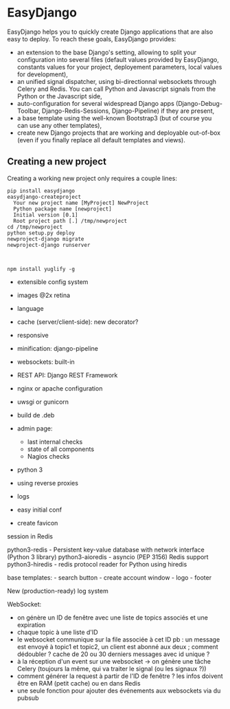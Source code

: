 EasyDjango
==========
 
EasyDjango helps you to quickly create Django applications that are also easy to deploy. To reach these goals, EasyDjango provides:

  * an extension to the base Django's setting, allowing to split your configuration into several files (default values provided by EasyDjango, constants values for your project, deployement parameters, local values for development),
  * an unified signal dispatcher, using bi-directionnal websockets through Celery and Redis. You can call Python and Javascript signals from the Python or the Javascript side, 
  * auto-configuration for several widespread Django apps (Django-Debug-Toolbar, Django-Redis-Sessions, Django-Pipeline) if they are present,
  * a base template using the well-known Bootstrap3 (but of course you can use any other templates),
  * create new Django projects that are working and deployable out-of-box (even if you finally replace all default templates and views). 


Creating a new project
----------------------

Creating a working new project only requires a couple lines:

    pip install easydjango
    easydjango-createproject
      Your new project name [MyProject] NewProject
      Python package name [newproject]
      Initial version [0.1]
      Root project path [.] /tmp/newproject
    cd /tmp/newproject
    python setup.py deploy
    newproject-django migrate
    newproject-django runserver



    npm install yuglify -g

  * extensible config system

  
  * images @2x retina
  * language
  * cache (server/client-side): new decorator?
  * responsive
  * minification: django-pipeline
  * websockets: built-in
  * REST API: Django REST Framework
  * nginx or apache configuration
  * uwsgi or gunicorn
  * build de .deb
  
  * admin page:
    * last internal checks
    * state of all components
    * Nagios checks
  * python 3  
        
  * using reverse proxies
  * logs
  * easy initial conf
  * create favicon
  
session in Redis

python3-redis - Persistent key-value database with network interface (Python 3 library)
python3-aioredis - asyncio (PEP 3156) Redis support
python3-hiredis - redis protocol reader for Python using hiredis

base templates:
    - search button
    - create account window
    - logo
    - footer
    
New (production-ready) log system
    
WebSocket:
  - on génère un ID de fenêtre avec une liste de topics associés et une expiration
  - chaque topic à une liste d'ID
  - le websocket communique sur la file associée à cet ID
  pb : un message est envoyé à topic1 et topic2, un client est abonné aux deux ; comment dédoubler ? cache de 20 ou 30 derniers messages avec id unique ?
  - à la réception d'un event sur une websocket -> on génère une tâche Celery (toujours la même, qui va traiter le signal (ou les signaux ?))
  - comment générer la request à partir de l'ID de fenêtre ? les infos doivent être en RAM (petit cache) ou en dans Redis
  - une seule fonction pour ajouter des événements aux websockets via du pubsub
  